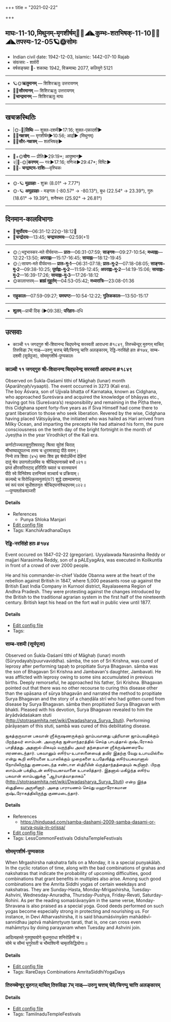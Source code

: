 +++
title = "2021-02-22"

+++
## माघः-11-10,मिथुनम्-मृगशीर्षम्🌛🌌◢◣कुम्भः-शतभिषक्-11-10🌌🌞◢◣तपस्यः-12-05🪐🌞सोमः
- Indian civil date: 1942-12-03, Islamic: 1442-07-10 Rajab
- संवत्सरः - शार्वरी
- वर्षसङ्ख्या 🌛- शकाब्दः 1942, विक्रमाब्दः 2077, कलियुगे 5121
___________________
- 🪐🌞**ऋतुमानम्** — शिशिरऋतुः उत्तरायणम्
- 🌌🌞**सौरमानम्** — शिशिरऋतुः उत्तरायणम्
- 🌛**चान्द्रमानम्** — शिशिरऋतुः माघः
___________________


## खचक्रस्थितिः
- |🌞-🌛|**तिथिः** — शुक्ल-दशमी►17:16; शुक्ल-एकादशी►  
- 🌌🌛**नक्षत्रम्** — मृगशीर्षम्►10:56; आर्द्रा► (मिथुनम्)  
- 🌌🌞**सौर-नक्षत्रम्** — शतभिषक्►  
___________________
- 🌛+🌞**योगः** — प्रीतिः►29:19*; आयुष्मान्►  
- २|🌛-🌞|**करणम्** — गरः►17:16; वणिजः►29:47*; विष्टिः►  
- 🌌🌛- **चन्द्राष्टम-राशिः**—वृश्चिकः  
___________________
- 🌞-🪐 **मूढग्रहाः** - शुक्रः (8.01° → 7.77°)
- 🌞-🪐 **अमूढग्रहाः** - मङ्गलः (-80.57° → -80.13°), बुधः (22.54° → 23.39°), गुरुः (18.61° → 19.39°), शनैश्चरः (25.92° → 26.81°)
___________________


## दिनमान-कालविभागाः
- 🌅**सूर्योदयः**—06:31-12:22🌞️-18:12🌇  
- 🌛**चन्द्रोदयः**—13:45; **चन्द्रास्तमयः**—02:59(+1)  
___________________
- 🌞⚝भट्टभास्कर-मते वीर्यवन्तः— **प्रातः**—06:31-07:59; **साङ्गवः**—09:27-10:54; **मध्याह्नः**—12:22-13:50; **अपराह्णः**—15:17-16:45; **सायाह्नः**—18:12-19:45  
- 🌞⚝सायण-मते वीर्यवन्तः— **प्रातः-मु॰1**—06:31-07:18; **प्रातः-मु॰2**—07:18-08:05; **साङ्गवः-मु॰2**—09:38-10:25; **पूर्वाह्णः-मु॰2**—11:59-12:45; **अपराह्णः-मु॰2**—14:19-15:06; **सायाह्नः-मु॰2**—16:39-17:26; **सायाह्नः-मु॰3**—17:26-18:12  
- 🌞कालान्तरम्— **ब्राह्मं मुहूर्तम्**—04:53-05:42; **मध्यरात्रिः**—23:08-01:36  
___________________
- **राहुकालः**—07:59-09:27; **यमघण्टः**—10:54-12:22; **गुलिककालः**—13:50-15:17  
___________________
- **शूलम्**—प्राची दिक् (►09:38); **परिहारः**–दधि  
___________________

## उत्सवाः
- काञ्ची ११ जगद्गुरु श्री-शिवानन्द चिद्घनेन्द्र सरस्वती आराधना #१८४९, तिरुच्चॆन्दूर् मुरुगऩ् माचित् तिरुविऴा 7म् नाळ्—उरुगु चत्तच् चेवै/चिगप्पु चात्ति अलङ्कारम्, रॆड्डि-नरसिंहो हतः #१७४, साम्ब-दशमी (सूर्यपूजा), सोममृगशीर्ष-पुण्यकालः
### काञ्ची ११ जगद्गुरु श्री-शिवानन्द चिद्घनेन्द्र सरस्वती आराधना #१८४९

Observed on Śukla-Daśamī tithi of Māghaḥ (lunar) month (Aparāhṇaḥ/vyaapti). The event occurred in 3273 (Kali era).  
The boy Ăśvara, son of Ujjvala bhaṭṭa of Karnataka, known as Cidghana, who approached Sureśvara and acquired the knowledge of bhāṣyas etc., having got his (Sureśvara’s) responsibility and remaining in the Pīṭha there, this Cidghana spent forty-five years as if Śiva Himself had come there to grant liberation to those who seek liberation. Revered by the wise, Cidghana having placed Vātsyāyāna, the initiated who was hailed as Hari arrived from Milky Ocean, and imparting the precepts He had attained his form, the pure consciousness on the tenth day of the bright fortnight in the month of Jyeṣṭha in the year Virodhikṛt of the Kali era.

कर्णाटोज्ज्वलसूनुरीश्वरवटुः श्रित्वा सुरेशं चिरात्  
श्रीभाष्याद्युपलभ्य तस्य च धुरामासाद्य पीठे वसन्।  
निन्ये तत्र शिवाः (४५) समाः शिव इव श्रेयोऽर्थिनां देहिनां  
दातुं श्रेय उपागतोऽयमिव यः श्रीचिद्घनाख्यो बभौ॥२१॥  
प्राप्तं क्षीरसरित्तटाद् हरिरिति ख्यातं च वात्स्यायनं  
पीठे स्वे विनिवेश्य दत्तनियमं सञ्चार्य च प्रक्रियाम्।  
कल्यब्दे च विरोधिकृत्यनुतपं(पः?) शुद्धे दशम्यामगात्  
स्वं रूपं परमं सुधीशतनुतः श्रीचिद्घनश्चिद्घनम्॥२२॥  
—पुण्यश्लोकमञ्जरी



#### Details
- References
  - Punya Shloka Manjari
- [Edit config file](https://github.com/jyotisham/adyatithi/tree/master/mahApuruSha/kAnchI-maTha/lunar_month/tithi/11/10/kAJcI_11_jagadguru_zrI~zivAnanda_cidghanEndra_sarasvatI_ArAdhanA.toml)
- Tags: KanchiAradhanaDays


### रॆड्डि-नरसिंहो हतः #१७४

Event occured on 1847-02-22 (gregorian). Uyyalawada Narasimha Reddy or majjari Narasimha Reddy, son of a pALEyagAra, was executed in Koilkuntla in front of a crowd of over 2000 people.

He and his commander-in-chief Vadde Obanna were at the heart of the rebellion against British in 1847, where 5,000 peasants rose up against the British East India Company in Kurnool district, Rayalaseema Region of Andhra Pradesh. They were protesting against the changes introduced by the British to the traditional agrarian system in the first half of the nineteenth century. British kept his head on the fort wall in public view until 1877.


#### Details
- [Edit config file](https://github.com/jyotisham/adyatithi/tree/master/mahApuruSha/xatra-later/gregorian/day/02/22/reDDi-narasiMho_hataH.toml)
- Tags: 


### साम्ब-दशमी (सूर्यपूजा)

Observed on Śukla-Daśamī tithi of Māghaḥ (lunar) month (Sūryodayaḥ/puurvaviddha). sāmba, the son of Sri Krishna, was cured of leprosy after performing tapaḥ to propitiate Surya Bhagavan. sāmba was the son of Bhagavan Sri Krishna and Jambavan's daughter, Jambavati. He was afflicted with leprosy owing to some sins accumulated in previous births. Deeply remorseful, he approached his father, Sri Krishna. Bhagavan pointed out that there was no other recourse to curing this disease other than the upāsana of sūrya bhagavān and narrated the method to propitiate Surya Bhagavan and the story of a chaṇḍāla strī who had gotten cured from disease by Surya Bhagavan. sāmba then propitiated Surya Bhagavan with bhakti. Pleased with his devotion, Surya Bhagavan revealed to him the āryādvādaśakam stuti (http://stotrasamhita.net/wiki/Dwadasharya_Surya_Stuti). Performing pārāyaṇam of this stuti, sambā was cured of this debilitating disease.

ஜகத்குருவான பகவான் ஶ்ரீக்ருஷணருக்கும் ஜாம்பவானது புத்ரியான ஜாம்பவதிக்கும் பிறந்தவர் ஸாம்பன்.  அவருக்கு ஜன்மாந்தரத்தில் செய்த பாபத்தால் குஷ்டரோகம் பாதித்தது. அதனால் மிகவும் வருந்திய அவர் தந்தையான ஶ்ரீக்ருஷ்ணரையே ஶரணடைந்தார். பகவானும் ஸூர்ய-உபாஸனையைத் தவிர இதற்கு வேறு உபாயமில்லை என்று கூறி ஸூர்யனை உபாஸிக்கும் முறைகளை உபதேஶித்து ஸூர்யபகவானால் நோயிலிருந்து குணமடைந்த சண்டாள ஸ்த்ரீயின் வ்ருத்தாந்தத்தையும் கூறினார். பிறகு ஸாம்பன் பக்தியுடன் ஸூர்யபகாவானை உபாஸித்தார். இதனால் மகிழ்ந்த ஸூர்ய பகவான் ஸாம்பனுக்கு "ஆர்யாத்வாதஶகம்" (http://stotrasamhita.net/wiki/Dwadasharya_Surya_Stuti) என்ற இந்த ஸ்துதியை அருளினார். அதை பாராயணம் செய்து மஹாரோகமான குஷ்டரோகத்திலிருந்து குணமடைந்தார்.

#### Details
- References
  - https://hindupad.com/samba-dashami-2009-samba-dasami-or-surya-puja-in-orissa/
- [Edit config file](https://github.com/jyotisham/adyatithi/tree/master/temples/Odisha/lunar_month/tithi/11/10/sAmba-dazamI__sUryapUjA.toml)
- Tags: LessCommonFestivals OdishaTempleFestivals


### सोममृगशीर्ष-पुण्यकालः

When Mrgashirsha nakshatra falls on a Monday, it is a special puṇyakālaḥ. In the cyclic rotation of time, along with the bad combinations of grahas and nakshatras that indicate the probability of upcoming difficulties, good combinations that grant benefits in multiples also arise. Among such good combinations are the Amrita Siddhi yogas of certain weekdays and nakshatras. They are Sunday-Hasta, Monday-Mrigashirsha, Tuesday-Ashvini, Wednesday-Anuradha, Thursday-Pushya, Friday-Revati, Saturday-Rohini. As per the reading somaśrāvaṇyām in the same verse, Monday-Shravana is also praised as a special yoga. Good deeds performed on such yogas become especially strong in protecting and nourishing us.
For instance, in Devi Atharvashirsha, it is said bhaumāśvinyāṃ mahādêvī-sannidhau japtvā mahāmṛtyuṃ tarati, that is, one can cross even mahāmṛtyu by doing parayanam when Tuesday and Ashvini join.

आदित्यहस्ते गुरुपुष्ययोगे बुधानुराधा शनिरोहिणी च।  
सोमे च सौम्यं भृगुरेवती च भौमाश्विनी चामृतसिद्धियोगाः॥



#### Details
- [Edit config file](https://github.com/jyotisham/adyatithi/tree/master/time_focus/amrita-siddhi/description_only/sOmamRgazIrSa-puNyakAlaH.toml)
- Tags: RareDays Combinations AmritaSiddhiYogaDays


### तिरुच्चॆन्दूर् मुरुगऩ् माचित् तिरुविऴा 7म् नाळ्—उरुगु चत्तच् चेवै/चिगप्पु चात्ति अलङ्कारम्



#### Details
- [Edit config file](https://github.com/jyotisham/adyatithi/tree/master/temples/Tamil/relative_event/tiruccendUr_mAcit_tiruvizhA_nir2aivu/offset__-5/tiruccendUr_murugan2_mAcit_tiruvizhA_%23%237%23%23m_nAL%E2%80%94urugu_cattac_cEvai_or_cigappu_cAtti_alaGkAram.toml)
- Tags: TamilnaduTempleFestivals



